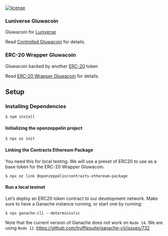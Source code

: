 [![license](https://img.shields.io/github/license/jamesisaac/react-native-background-task.svg)](https://opensource.org/licenses/MIT)

### Luniverse Gluwacoin

Gluwacoin for [Luniverse](https://luniverse.io/)

Read [Controlled Gluwacoin](Luniverse%20Gluwacoin.md) for details.

### ERC-20 Wrapper Gluwacoin

Gluwacoin backed by another [ERC-20](https://eips.ethereum.org/EIPS/eip-20) token

Read [ERC-20 Wrapper Gluwacoin](ERC-20%20Wrapper%20Gluwacoin.md) for details.

## Setup

### Installing Dependencies

```commandline
$ npm install
```

#### Initializing the openzeppelin project
```commandline
$ npx oz init
```

#### Linking the Contracts Ethereum Package

You need this for local testing. We will use a preset of ERC20 to use as a base token for the ERC-20 Wrapper Gluwacoin.

```commandline
$ npx oz link @openzeppelin/contracts-ethereum-package
```

#### Run a local testnet

Let’s deploy an ERC20 token contract to our development network.
Make sure to have a Ganache instance running, or start one by running:
```commandline
$ npx ganache-cli --deterministic
```
Note that the current version of Ganache does not work on `Node 14`.
We are using `Node 12`.
https://github.com/trufflesuite/ganache-cli/issues/732